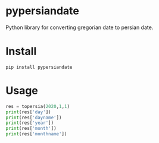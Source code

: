 # pypersiandate

Python library for converting gregorian date to persian date.

# Install
`pip install pypersiandate`
# Usage
```python
res = topersia(2020,1,1)
print(res['day'])
print(res['dayname'])
print(res['year'])
print(res['month'])
print(res['monthname'])
```
